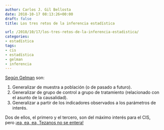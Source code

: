 ```yaml
---
author: Carlos J. Gil Bellosta
date: 2018-10-17 08:13:26+00:00
draft: false
title: Los tres retos de la inferencia estadística

url: /2018/10/17/los-tres-retos-de-la-inferencia-estadistica/
categories:
- estadística
tags:
- cis
- estadística
- gelman
- inferencia
---
```


[Según Gelman](https://andrewgelman.com/2018/08/18/fallacy-excluded-middle-statistical-philosophy-edition/) son:

1. Generalizar de muestra a población (o de pasado a futuro).
2. Generalizar de grupo de control a grupo de tratamiento (relacionado con el asunto de la causalidad).
3. Generalizar a partir de los indicadores observados a los parámetros de interés.

Dos de ellos, el primero y el tercero, son del máximo interés para el CIS, pero [¡ea, ea, ea, Tezanos no se entera!](https://elpais.com/politica/2018/10/05/actualidad/1538756423_074388.html)

